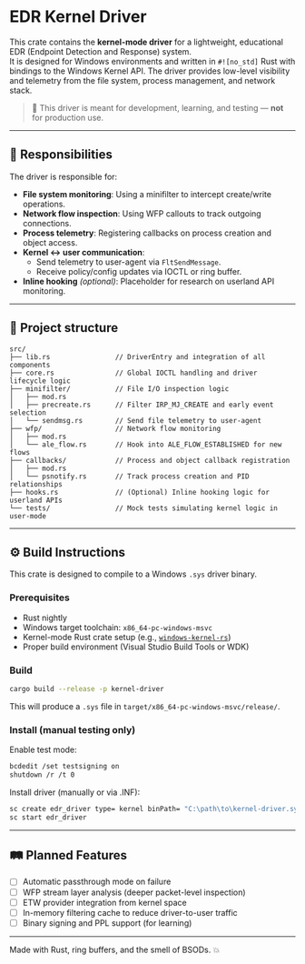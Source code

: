# EDR Kernel Driver

This crate contains the **kernel-mode driver** for a lightweight, educational EDR (Endpoint Detection and Response) system.  
It is designed for Windows environments and written in `#![no_std]` Rust with bindings to the Windows Kernel API. The driver provides low-level visibility and telemetry from the file system, process management, and network stack.

> 🧪 This driver is meant for development, learning, and testing — **not** for production use.

---

## 🧩 Responsibilities

The driver is responsible for:

- **File system monitoring**: Using a minifilter to intercept create/write operations.
- **Network flow inspection**: Using WFP callouts to track outgoing connections.
- **Process telemetry**: Registering callbacks on process creation and object access.
- **Kernel ↔ user communication**:
  - Send telemetry to user-agent via `FltSendMessage`.
  - Receive policy/config updates via IOCTL or ring buffer.
- **Inline hooking** *(optional)*: Placeholder for research on userland API monitoring.

---

## 📁 Project structure

```text
src/
├── lib.rs                // DriverEntry and integration of all components
├── core.rs               // Global IOCTL handling and driver lifecycle logic
├── minifilter/           // File I/O inspection logic
│   ├── mod.rs
│   ├── precreate.rs      // Filter IRP_MJ_CREATE and early event selection
│   └── sendmsg.rs        // Send file telemetry to user-agent
├── wfp/                  // Network flow monitoring
│   ├── mod.rs
│   └── ale_flow.rs       // Hook into ALE_FLOW_ESTABLISHED for new flows
├── callbacks/            // Process and object callback registration
│   ├── mod.rs
│   └── psnotify.rs       // Track process creation and PID relationships
├── hooks.rs              // (Optional) Inline hooking logic for userland APIs
└── tests/                // Mock tests simulating kernel logic in user-mode
```

---

## ⚙️ Build Instructions

This crate is designed to compile to a Windows `.sys` driver binary.

### Prerequisites

- Rust nightly
- Windows target toolchain: `x86_64-pc-windows-msvc`
- Kernel-mode Rust crate setup (e.g., [`windows-kernel-rs`](https://github.com/microsoft/windows-rs))
- Proper build environment (Visual Studio Build Tools or WDK)

### Build

```bash
cargo build --release -p kernel-driver
```

This will produce a `.sys` file in `target/x86_64-pc-windows-msvc/release/`.

### Install (manual testing only)

Enable test mode:

```bash
bcdedit /set testsigning on
shutdown /r /t 0
```

Install driver (manually or via .INF):

```cmd
sc create edr_driver type= kernel binPath= "C:\path\to\kernel-driver.sys"
sc start edr_driver
```

---

## 🛤 Planned Features

- [ ] Automatic passthrough mode on failure
- [ ] WFP stream layer analysis (deeper packet-level inspection)
- [ ] ETW provider integration from kernel space
- [ ] In-memory filtering cache to reduce driver-to-user traffic
- [ ] Binary signing and PPL support (for learning)

---

Made with Rust, ring buffers, and the smell of BSODs. 💥
